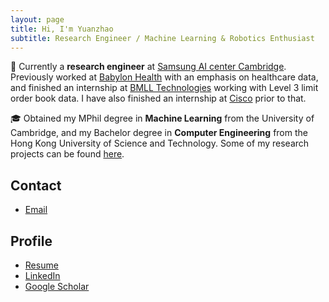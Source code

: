 ```yaml
---
layout: page
title: Hi, I'm Yuanzhao
subtitle: Research Engineer / Machine Learning & Robotics Enthusiast
---
```


💼 Currently a **research engineer** at [Samsung AI center Cambridge](https://research.samsung.com/aicenter_cambridge). Previously worked at [Babylon Health](https://www.babylonhealth.com/) with an emphasis on healthcare data, and finished an internship at [BMLL Technologies](https://bmlltech.com/) working with Level 3 limit order book data. I have also finished an internship at [Cisco](https://www.cisco.com/) prior to that.

🎓 Obtained my MPhil degree in **Machine Learning** from the University of Cambridge, and my Bachelor degree in **Computer Engineering** from the Hong Kong University of Science and Technology. Some of my research projects can be found [here](research).

## Contact
* [Email](mailto:nhayst@gmail.com)


## Profile
* [Resume](resources/resume_2022.pdf)
* [LinkedIn](https://www.linkedin.com/in/yuanzhao-zhang-3b36b089/)
* [Google Scholar](https://scholar.google.com/citations?user=1KqATioAAAAJ&hl=en)

